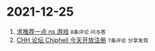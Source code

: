 # 2021-12-25

1. [求推荐一点 ns 游戏](https://www.v2ex.com/t/824344) `8条评论` `问与答`
1. [CHH 论坛 Chiphell 今天开放注册](https://www.v2ex.com/t/824347) `7条评论` `分享发现`
